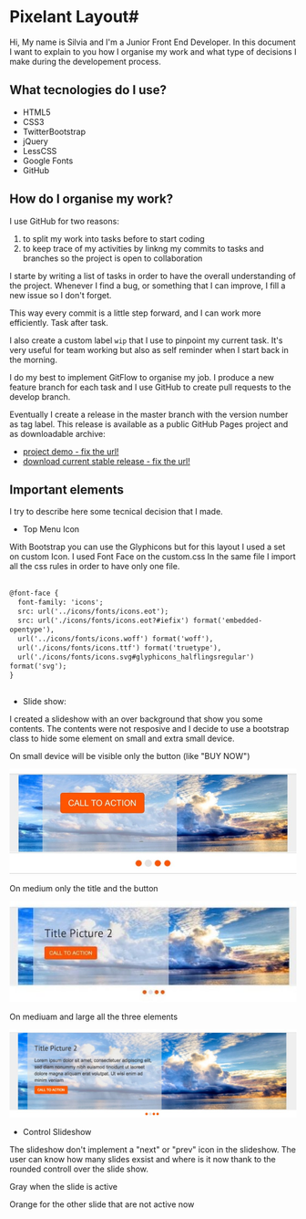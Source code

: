# Pixelant Layout#

Hi, My name is Silvia and I'm a Junior Front End Developer.
In this document I want to explain to you how I organise my work and what type of decisions I make during the developement process.

## What tecnologies do I use?

* HTML5
* CSS3
* TwitterBootstrap
* jQuery
* LessCSS
* Google Fonts
* GitHub


## How do I organise my work?

I use GitHub for two reasons:

1. to split my work into tasks before to start coding
2. to keep trace of my activities by linkng my commits to tasks and branches so the project is open to collaboration

I starte by writing a list of tasks in order to have the overall understanding of the project. Whenever I find a bug, or something that I can improve, I fill a new issue so I don't forget.

This way every commit is a little step forward, and I can work more efficiently. Task after task.

I also create a custom label `wip` that I use to pinpoint my current task. It's very useful for team working but also as self reminder when I start back in the morning.

I do my best to implement GitFlow to organise my job. I produce a new feature branch for each task and I use GitHub to create pull requests to the develop branch. 

Eventually I create a release in the master branch with the version number as tag label. This release is available as a public GitHub Pages project and as downloadable archive:

- [project demo - fix the url!](https://github.com/cibily/Pixelant)
- [download current stable release - fix the url!](https://github.com/cibily/Pixelant)

## Important elements

I try to describe here some tecnical decision that I made. 


* Top Menu Icon

With Bootstrap you can use the Glyphicons but for this layout I used a set on custom Icon. I used Font Face on the custom.css
In the same file I import all the css rules in order to have only one file.

<pre><code>
@font-face {
  font-family: 'icons';      
  src: url('../icons/fonts/icons.eot');
  src: url('./icons/fonts/icons.eot?#iefix') format('embedded-opentype'), 
  url('../icons/fonts/icons.woff') format('woff'), 
  url('./icons/fonts/icons.ttf') format('truetype'), 
  url('./icons/fonts/icons.svg#glyphicons_halflingsregular') format('svg');
}

</code></pre>





* Slide show: 

I created a slideshow with an over background that show you some contents. The contents were not resposive and I decide to use a bootstrap class to hide some element on small and extra small device.

On small device will be visible only the button (like "BUY NOW")

![alt text](./img_readme/slideshow-xs.jpg "slideshow-xs")

On medium only the title and the button

![Alt text](./img_readme/slideshow-sm.jpg "slideshow-sm")

On mediuam and large all the three elements

![Alt text](./img_readme/slideshow-lg.jpg "slideshow-lg")


* Control Slideshow

The slideshow don't implement a "next" or "prev" icon in the slideshow.
The user can know how many slides exsist and where is it now thank to the rounded controll over the slide show.

  Gray when the slide is active
  
  Orange for the other slide that are not active now









  




 
